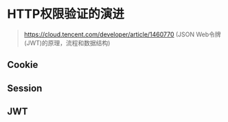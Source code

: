 # HTTP权限验证的演进


> https://cloud.tencent.com/developer/article/1460770 (JSON Web令牌(JWT)的原理，流程和数据结构)

## Cookie

## Session

## JWT